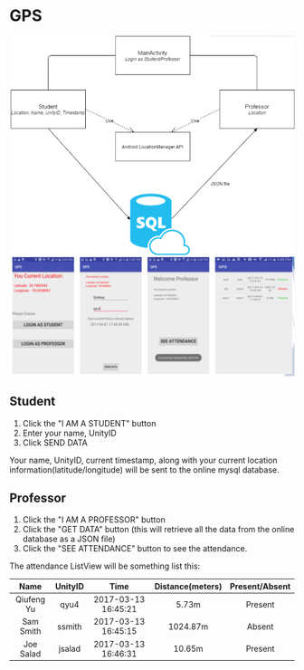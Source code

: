 # GPS
![alt text](https://github.com/qiufengyu21/GPS/blob/master/1.png)
![alt text](https://github.com/qiufengyu21/GPS/blob/master/2.png)
## Student
1. Click the "I AM A STUDENT" button
2. Enter your name, UnityID
3. Click SEND DATA

Your name, UnityID, current timestamp, along with your current location information(latitude/longitude) will be sent to the online mysql database.

## Professor
1. Click the "I AM A PROFESSOR" button
2. Click the "GET DATA" button (this will retrieve all the data from the online database as a JSON file)
3. Click the "SEE ATTENDANCE" button to see the attendance.

The attendance ListView will be something list this:

|    Name    | UnityID |         Time        | Distance(meters) | Present/Absent |
|:----------:|:-------:|:-------------------:|:----------------:|:--------------:|
| Qiufeng Yu |   qyu4  | 2017-03-13 16:45:21 |       5.73m      |     Present    |
|  Sam Smith |  ssmith | 2017-03-13 16:45:15 |     1024.87m     |     Absent     |
|  Joe Salad |  jsalad | 2017-03-13 16:46:31 |      10.65m      |     Present    |
